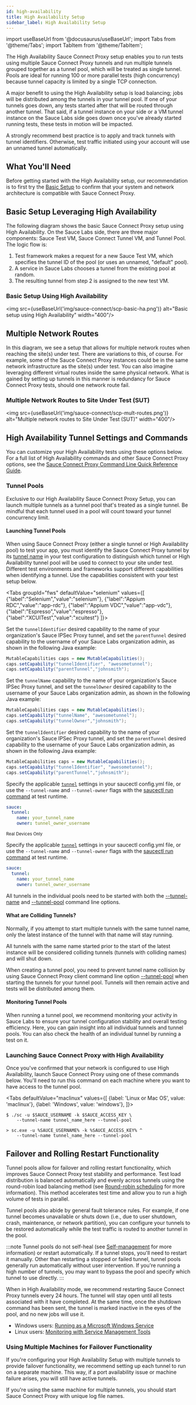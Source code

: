 ```yaml
---
id: high-availability
title: High Availability Setup
sidebar_label: High Availability Setup
---
```

import useBaseUrl from '@docusaurus/useBaseUrl';
import Tabs from '@theme/Tabs';
import TabItem from '@theme/TabItem';

The High Availability Sauce Connect Proxy setup enables you to run tests using multiple Sauce Connect Proxy tunnels and run multiple tunnels grouped together as a tunnel pool,
which will be treated as single tunnel. Pools are ideal for running 100 or more parallel tests (high concurrency) because tunnel capacity is limited by a single TCP connection.

A major benefit to using the High Availability setup is load balancing; jobs will be distributed among the tunnels in your tunnel pool.
If one of your tunnels goes down, any tests started after that will be routed through another tunnel.
That said, if a tunnel instance on your side or a VM tunnel instance on the Sauce Labs side goes down once you've already started running tests, these tests in motion will be impacted.

A strongly recommend best practice is to apply and track tunnels with tunnel identifiers. Otherwise, test traffic initiated using your account will use an unnamed tunnel automatically.  

## What You'll Need
Before getting started with the High Availability setup, our recommendation is to first try the [Basic Setup](/secure-connections/sauce-connect/setup-configuration/basic-setup)
to confirm that your system and network architecture is compatible with Sauce Connect Proxy.

## Basic Setup Leveraging High Availability
The following diagram shows the basic Sauce Connect Proxy setup using High Availability.
On the Sauce Labs side, there are three major components: Sauce Test VM, Sauce Connect Tunnel VM, and Tunnel Pool. The logic flow is:

1. Test framework makes a request for a new Sauce Test VM, which specifies the tunnel ID of the pool (or uses an unnamed, "default" pool).
2. A service in Sauce Labs chooses a tunnel from the existing pool at random.
3. The resulting tunnel from step 2 is assigned to the new test VM.

### Basic Setup Using High Availability

<img src={useBaseUrl('img/sauce-connect/scp-basic-ha.png')} alt="Basic setup using High Availability" width="400"/>

## Multiple Network Routes
In this diagram, we see a setup that allows for multiple network routes when reaching the site(s) under test. There are variations to this, of course. For example, some of the Sauce Connect Proxy instances could be in the same network infrastructure as the site(s) under test. You can also imagine leveraging different virtual routes inside the same physical network. What is gained by setting up tunnels in this manner is redundancy for Sauce Connect Proxy tests, should one network route fail.

### Multiple Network Routes to Site Under Test (SUT)

<img src={useBaseUrl('img/sauce-connect/scp-mult-routes.png')} alt="Multiple network routes to Site Under Test (SUT)" width="400"/>

## High Availability Tunnel Settings and Commands
You can customize your High Availability tests using these options below. For a full list of High Availability commands and other Sauce Connect Proxy options,
see the [Sauce Connect Proxy Command Line Quick Reference Guide](/dev/cli/sauce-connect-proxy).

### Tunnel Pools
Exclusive to our High Availability Sauce Connect Proxy Setup, you can launch multiple tunnels as a tunnel pool that's treated as a single tunnel.
Be mindful that each tunnel used in a pool will count toward your tunnel concurrency limit.

#### Launching Tunnel Pools

When using Sauce Connect Proxy (either a single tunnel or High Availability pool) to test your app, you must identify the Sauce Connect Proxy tunnel by its [tunnel name](/secure-connections/sauce-connect/setup-configuration/basic-setup#using-tunnel-names) in your test configuration to distinguish which tunnel or High Availability tunnel pool will be used to connect to your site under test. Different test environments and frameworks support different capabilities when identifying a tunnel. Use the capabilities consistent with your test setup below.

  <Tabs
      groupId="fws"
      defaultValue="selenium"
      values={[
        {"label":"Selenium","value":"selenium"},
        {"label":"Appium RDC","value":"app-rdc"},
        {"label":"Appium VDC","value":"app-vdc"},
        {"label":"Espresso","value":"espresso"},
        {"label":"XCUITest","value":"xcuitest"}
      ]}>
  <TabItem value="selenium">

  Set the `tunnelIdentifier` desired capability to the name of your organization's Sauce IPSec Proxy tunnel, and set the `parentTunnel` desired capability to the username of your Sauce Labs organization admin, as shown in the following Java example:

  ```java
  MutableCapabilities caps = new MutableCapabilities();
  caps.setCapability("tunnelIdentifier", "awesometunnel");
  caps.setCapability("parentTunnel","johnsmith");
  ```
  </TabItem>
  <TabItem value="app-rdc">

  Set the `tunnelName` capability to the name of your organization's Sauce IPSec Proxy tunnel, and set the `tunnelOwner` desired capability to the username of your Sauce Labs organization admin, as shown in the following Java example:

  ```java
  MutableCapabilities caps = new MutableCapabilities();
  caps.setCapability("tunnelName", "awesometunnel");
  caps.setCapability("tunnelOwner","johnsmith");
  ```
  </TabItem>
  <TabItem value="app-vdc">

  Set the `tunnelIdentifier` desired capability to the name of your organization's Sauce IPSec Proxy tunnel, and set the `parentTunnel` desired capability to the username of your Sauce Labs organization admin, as shown in the following Java example:

  ```java
  MutableCapabilities caps = new MutableCapabilities();
  caps.setCapability("tunnelIdentifier", "awesometunnel");
  caps.setCapability("parentTunnel","johnsmith");
  ```
  </TabItem>
  <TabItem value="espresso">

  Specify the applicable [`tunnel`](/testrunner-toolkit/configuration/espresso/#tunnel) settings in your saucectl config.yml file, or use the `--tunnel-name` and `--tunnel-owner` flags with the [saucectl run command](/testrunner-toolkit/saucectl/#-saucectl-run-flags) at test runtime.

  ```yaml
  sauce:
    tunnel:
      name: your_tunnel_name
      owner: tunnel_owner_username
  ```

  </TabItem>
  <TabItem value="xcuitest">

  <p><small><span className="sauceDBlue">Real Devices Only</span></small></p>

  Specify the applicable [`tunnel`](/testrunner-toolkit/configuration/xcuitest/#tunnel) settings in your saucectl config.yml file, or use the `--tunnel-name` and `--tunnel-owner` flags with the [saucectl run command](/testrunner-toolkit/saucectl/#-saucectl-run-flags) at test runtime.

  ```yaml
  sauce:
    tunnel:
      name: your_tunnel_name
      owner: tunnel_owner_username
  ```

  </TabItem>
  </Tabs>

All tunnels in the individual pools need to be started with both the [--tunnel-name](/dev/cli/sauce-connect-proxy#--tunnel-name-or---tunnel-identifier)
and [--tunnel-pool](/dev/cli/sauce-connect-proxy#--tunnel-pool-or---no-remove-colliding-tunnels) command line options.

#### What are Colliding Tunnels?
Normally, if you attempt to start multiple tunnels with the same tunnel name, only the latest instance of the tunnel with that name will stay running.

All tunnels with the same name started prior to the start of the latest instance will be considered colliding tunnels (tunnels with colliding names) and will shut down.

When creating a tunnel pool, you need to prevent tunnel name collision by using Sauce Connect Proxy client command line option
[--tunnel-pool](/dev/cli/sauce-connect-proxy#--tunnel-pool-or---no-remove-colliding-tunnels) when starting the tunnels for your tunnel pool.
Tunnels will then remain active and tests will be distributed among them.

#### Monitoring Tunnel Pools
When running a tunnel pool, we recommend monitoring your activity in Sauce Labs to ensure your tunnel configuration stability and overall testing efficiency.
Here, you can gain insight into all individual tunnels and tunnel pools. You can also check the health of an individual tunnel by running a test on it.

### Launching Sauce Connect Proxy with High Availability
Once you've confirmed that your network is configured to use High Availability, launch Sauce Connect Proxy using one of these commands below.
You'll need to run this command on each machine where you want to have access to the tunnel pool.

<Tabs
  defaultValue="maclinux"
  values={[
    {label: 'Linux or Mac OS', value: 'maclinux'},
    {label: 'Windows', value: 'windows'},
  ]}>

<TabItem value="maclinux">

```
$ ./sc -u $SAUCE_USERNAME -k $SAUCE_ACCESS_KEY \
    --tunnel-name tunnel_name_here --tunnel-pool
```

</TabItem>

<TabItem value="windows">

```
> sc.exe -u %SAUCE_USERNAME% -k %SAUCE_ACCESS_KEY% ^
    --tunnel-name tunnel_name_here --tunnel-pool
```

</TabItem>
</Tabs>

## Failover and Rolling Restart Functionality
Tunnel pools allow for failover and rolling restart functionality, which improves Sauce Connect Proxy test stability and performance.
Test load distribution is balanced automatically and evenly across tunnels using the round-robin load balancing method
(see [Round-robin scheduling](https://en.wikipedia.org/wiki/Round-robin_scheduling) for more information).
This method accelerates test time and allow you to run a high volume of tests in parallel.

Tunnel pools also abide by general fault tolerance rules. For example, if one tunnel becomes unavailable or shuts down
(i.e., due to user shutdown, crash, maintenance, or network partition), you can configure your tunnels to be restored automatically while the test traffic is routed to another tunnel in the pool.

:::note
Tunnel pools do not self-heal (see [Self-management](https://en.wikipedia.org/wiki/Self-management_(computer_science)) for more information) or restart automatically. If a tunnel stops, you'll need to restart it manually. Other than restarting a stopped or failed tunnel, tunnel pools generally run automatically without user intervention. If you're running a high number of tunnels, you may want to bypass the pool and specify which tunnel to use directly.
:::

When in High Availability mode, we recommend restarting Sauce Connect Proxy tunnels every 24 hours.
The tunnel will stay open until all tests associated with it have completed. At the same time, once the shutdown command has been sent,
the tunnel is marked inactive in the eyes of the pool, and no new jobs will use it.

* Windows users: [Running as a Microsoft Windows Service](/secure-connections/sauce-connect/proxy-tunnels)
* Linux users: [Monitoring with Service Management Tools](/secure-connections/sauce-connect/proxy-tunnels)

### Using Multiple Machines for Failover Functionality
If you're configuring your High Availability Setup with multiple tunnels to provide failover functionality, we recommend setting up each tunnel to run on a separate machine.
This way, if a port availability issue or machine failure arises, you will still have active tunnels.

If you're using the same machine for multiple tunnels, you should start Sauce Connect Proxy with unique log file names.
